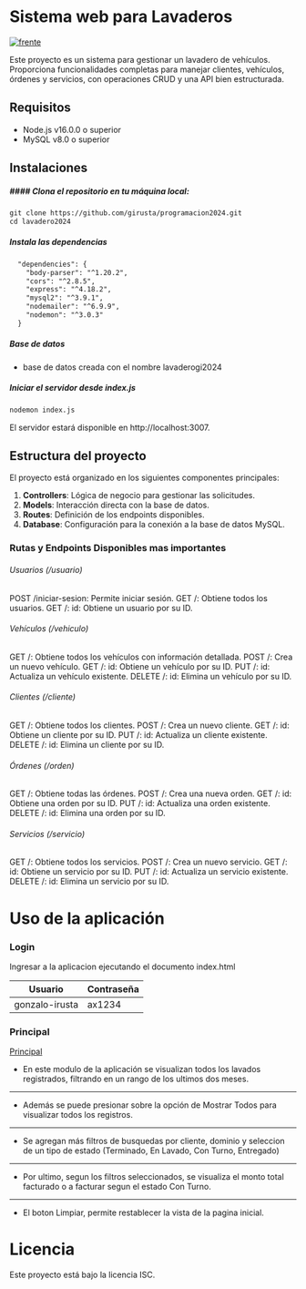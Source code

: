 # Sistema web para Lavaderos

[![frente](https://streetviewpixels-pa.googleapis.com/v1/thumbnail?panoid=vQNrknZ_GOLnsGe0F_G1hg&cb_client=search.gws-prod.gps&w=800&h=500&yaw=336.3372&pitch=0&thumbfov=100 "frente")](https://streetviewpixels-pa.googleapis.com/v1/thumbnail?panoid=vQNrknZ_GOLnsGe0F_G1hg&cb_client=search.gws-prod.gps&w=800&h=500&yaw=336.3372&pitch=0&thumbfov=100 "frente")


Este proyecto es un sistema para gestionar un lavadero de vehículos. Proporciona funcionalidades completas para manejar clientes, vehículos, órdenes y servicios, con operaciones CRUD y una API bien estructurada.

## Requisitos
- Node.js v16.0.0 o superior
- MySQL v8.0 o superior
## Instalaciones
##### #### Clona el repositorio en tu máquina local:
```html
git clone https://github.com/girusta/programacion2024.git
cd lavadero2024
```
##### Instala las dependencias
```html
  "dependencies": {
    "body-parser": "^1.20.2",
    "cors": "^2.8.5",
    "express": "^4.18.2",
    "mysql2": "^3.9.1",
    "nodemailer": "^6.9.9",
    "nodemon": "^3.0.3"
  }
```
##### Base de datos
- base de datos creada con el nombre lavaderogi2024
##### Iniciar el servidor desde index.js
```html
nodemon index.js
```
El servidor estará disponible en http://localhost:3007.
## Estructura del proyecto
El proyecto está organizado en los siguientes componentes principales:

1. **Controllers**: Lógica de negocio para gestionar las solicitudes.
2. **Models**: Interacción directa con la base de datos.
3. **Routes**: Definición de los endpoints disponibles.
4. **Database**: Configuración para la conexión a la base de datos MySQL.

### Rutas y Endpoints Disponibles mas importantes
###### Usuarios (/usuario)
POST /iniciar-sesion: Permite iniciar sesión.
GET /: Obtiene todos los usuarios.
GET /: id: Obtiene un usuario por su ID.
###### Vehículos (/vehiculo)
GET /: Obtiene todos los vehículos con información detallada.
POST /: Crea un nuevo vehículo.
GET /: id: Obtiene un vehículo por su ID.
PUT /: id: Actualiza un vehículo existente.
DELETE /: id: Elimina un vehículo por su ID.
###### Clientes (/cliente)
GET /: Obtiene todos los clientes.
POST /: Crea un nuevo cliente.
GET /: id: Obtiene un cliente por su ID.
PUT /: id: Actualiza un cliente existente.
DELETE /: id: Elimina un cliente por su ID.
###### Órdenes (/orden)
GET /: Obtiene todas las órdenes.
POST /: Crea una nueva orden.
GET /: id: Obtiene una orden por su ID.
PUT /: id: Actualiza una orden existente.
DELETE /: id: Elimina una orden por su ID.
###### Servicios (/servicio)
GET /: Obtiene todos los servicios.
POST /: Crea un nuevo servicio.
GET /: id: Obtiene un servicio por su ID.
PUT /: id: Actualiza un servicio existente.
DELETE /: id: Elimina un servicio por su ID.
# Uso de la aplicación
### Login
Ingresar a la aplicacion ejecutando el documento index.html

| Usuario  | Contraseña  |
| ------------ | ------------ |
| gonzalo-irusta  | ax1234 |

### Principal
[Principal](http://127.0.0.1:5501/frontend/html/v1principal.html "Principal")
- En este modulo de la aplicación se visualizan todos los lavados registrados, filtrando en un rango de los ultimos dos meses.

------------


- Además se puede presionar sobre la opción de Mostrar Todos para visualizar todos los registros.

------------


- Se agregan más filtros de busquedas por cliente, dominio y seleccion de un tipo de estado (Terminado, En Lavado, Con Turno, Entregado)

------------


- Por ultimo, segun los filtros seleccionados, se visualiza el monto total facturado o a facturar segun el estado Con Turno.

------------


- El boton Limpiar, permite restablecer la vista de la pagina inicial.

# Licencia
Este proyecto está bajo la licencia ISC.
